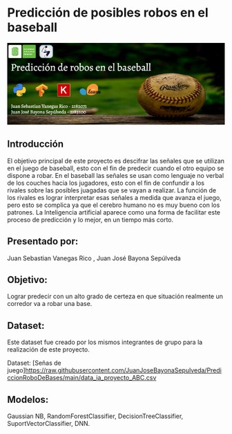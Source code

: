 # Predicción de posibles robos en el baseball
![alt text](https://raw.githubusercontent.com/JuanJoseBayonaSepulveda/PrediccionRoboDeBases/main/Banner.png)
## Introducción

El objetivo principal de este proyecto es descifrar las señales que se utilizan en el juego de baseball, esto con el fin de predecir cuando el otro equipo se dispone a robar. En el baseball las señales se usan como lenguaje no verbal de los couches hacia los jugadores, esto con el fin de confundir a los rivales sobre las posibles juagadas que se vayan a realizar. La función de los rivales es lograr interpretar esas señales a medida que avanza el juego, pero esto se complica ya que el cerebro humano no es muy bueno con los patrones. La Inteligencia artificial aparece como una forma de facilitar este proceso de predicción y lo mejor, en un tiempo más corto.

## Presentado por:
Juan Sebastian Vanegas Rico , 
Juan José Bayona Sepúlveda

## Objetivo: 

Lograr predecir con un alto grado de certeza en que situación realmente un corredor va a robar una base.

## Dataset:
Este dataset fue creado por los mismos integrantes de grupo para la realización de este proyecto.

Dataset: [Señas de juego]https://raw.githubusercontent.com/JuanJoseBayonaSepulveda/PrediccionRoboDeBases/main/data_ia_proyecto_ABC.csv

## Modelos:

Gaussian NB, RandomForestClassifier, DecisionTreeClassifier, SuportVectorClassifier, DNN.


